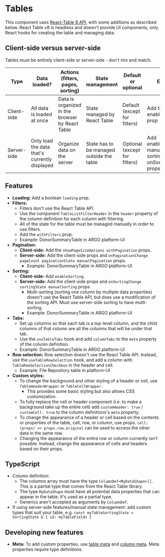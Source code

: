 # Tables

This component uses [React-Table 8 API](https://tanstack.com/table/v8), with some additions as described below. React Table v8 is headless and doesn't provide UI components, only React hooks for creating the table and managing data.

## Client-side versus server-side

Tables must be entirely client-side or server-side - don't mix and match.

| Type        | Data loaded?                                  | Actions (filters, pages, sorting)               | State management                          | Default or optional           | Example                                                                   |
| ----------- | --------------------------------------------- | ----------------------------------------------- | ----------------------------------------- | ----------------------------- | ------------------------------------------------------------------------- |
| Client-side | All data is loaded at once                    | Data is organized in the browser by React Table | State managed by React Table              | Default (except for filters)  | Add the enableSorting prop                                                |
| Server-side | Only load the data that's currently displayed | Organize data on the server                     | State has to be managed outside the table | Optional (except for filters) | Add enableSorting, manualSorting, sortingState, and onSortingChange props |

## Features

- **Loading:** Add a boolean `loading` prop.
- **Filters:**
  - Filters don't use the React Table API.
  - Use the component `TableListFilterHeader` in the `header` property of the column definition for each column with filtering.
  - All of the state for the table must be managed manually in order to use filters.
  - Add the `withFilters` prop.
  - Example: DonorSummaryTable in ARGO platform-UI
- **Pagination:**
  - **Client-side:** Add the `showPageSizeOptions withPagination` props.
  - **Server-side:** Add the client-side props and `onPaginationChange pageCount paginationState manualPagination` props.
    - Example: DonorSummaryTable in ARGO platform-UI
- **Sorting:**
  - **Client-side:** Add `enableSorting`.
  - **Server-side:** Add the client-side props and `onSortingChange sortingState manualSorting` props.
    - Multi-sorting (sorting one column by multiple data properties) doesn't use the React Table API, but does use a modification of the sorting API. Must use server-side sorting to have multi-sorting.
    - Example: DonorSummaryTable in ARGO platform-UI
- **Tabs:**
  - Set up columns so that each tab is a top-level column, and the child columns of that column are all the columns that will be under that tab.
  - Use the `useTableTabs` hook and add `columnTabs` to the `meta` property of the column definition.
  - Example: DonorSummaryTable in ARGO platform-UI
- **Row selection:** Row selection doesn't use the React Table API. Instead, use the `useTableRowSelection` hook, and add a column with `TableRowSelectionCheckbox` in the header and cell.
  - Example: File Repository table in platform-UI
- **Custom styles:**
  - To change the background and other styling of a header or cell, use `TableHeaderWrapper` or `TableCellWrapper`.
    - This provides some basic styling but also allows CSS customization.
  - To fully replace the cell or header component (i.e. to make a background take up the entire cell) add `customHeader: true` / `customCell: true` to the column definitions's `meta` property.
  - To change the appearance of a header or cell based on the contents or properties of the table, cell, row, or column, use props. `cell: (props) => props.row.original` can be used to access the other data in the same row.
  - Changing the appearance of the entire row or column currently isn't possible. Instead, change the appearance of cells and headers based on their props.

## TypeScript

- Column definition:
  - The columns array must have the type `ColumnDef<MyDataShape>[]`. This is a partial type that comes from the React Table library.
  - The type `MyDataShape` must have all potential data properties that can appear in the table. It's used as a partial type.
  - Generics aren't accepted as arguments by `ColumnDef`.
- If using server-side features/manual state management: add custom types that suit your table, e.g. `const myTableSortingState = SortingState & { id: myTableFields }`

## Developing new features

- **Meta:** To add custom properties, use [table meta](https://tanstack.com/table/v8/docs/api/core/table#meta) and [column meta](https://tanstack.com/table/v8/docs/api/core/column-def#meta). Meta properties require type definitions.
